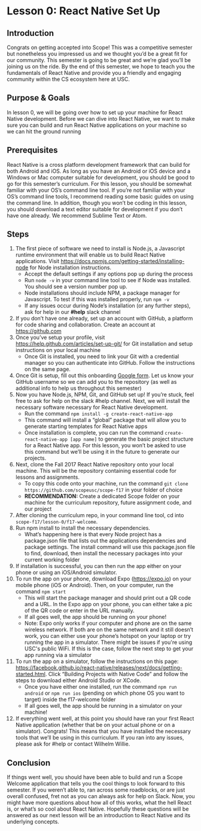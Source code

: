 # Lesson 0: React Native Set Up

## Introduction

Congrats on getting accepted into Scope! This was a competitive semester but nonetheless you impressed us and we thought you’d be a great fit for our community.  This semester is going to be great and we’re glad you’ll be joining us on the ride. By the end of this semester, we hope to teach you the fundamentals of React Native and provide you a friendly and engaging community within the CS ecosystem here at USC.

## Purpose & Goals
In lesson 0, we will be going over how to set up your machine for React Native development. Before we can dive into React Native, we want to make sure you can build and run React Native applications on your machine so we can hit the ground running 

## Prerequisites
React Native is a cross platform development framework that can build for both Android and iOS. As long as you have an Android or iOS device and a Windows or Mac computer suitable for development, you should be good to go for this semester’s curriculum.
For this lesson, you should be somewhat familiar with your OS’s command line tool. If you’re not familiar with your OS’s command line tools, I recommend reading some basic guides on using the command line. 
In addition, though you won’t be coding in this lesson, you should download a text editor suitable for development if you don’t have one already. We recommend Sublime Text or Atom.

## Steps
1. The first piece of software we need to install is Node.js, a Javascript runtime environment that will enable us to build React Native applications. Visit https://docs.npmjs.com/getting-started/installing-node for Node installation instructions.
    * Accept the default settings if any options pop up during the process
    * Run  `node -v`  in your command line tool to see if Node was installed. You should see a version number pop up.
    * Node installations should include NPM, a package manager for Javascript. To test if this was installed properly, run  `npm -v`
    * If any issues occur during Node’s installation (or any further steps), ask for help in our **#help** slack channel
2. If you don’t have one already, set up an account with GitHub, a platform for code sharing and collaboration. Create an account at https://github.com 
3. Once you’ve setup your profile,  visit https://help.github.com/articles/set-up-git/ for Git installation and setup instructions on your local machine
    * Once Git is installed, you need to link your Git with a credential manager so you can authenticate into GitHub. Follow the instructions on the same page.
4. Once Git is setup, fill out this onboarding [Google form](https://docs.google.com/forms/d/e/1FAIpQLSc6uhjtJxuHir5Ki1YP8a95xneqVmdthXOaKWEbs3lbjJ-qCw/viewform?usp=sf_link). Let us know your GitHub username so we can add you to the repository (as well as additional info to help us throughout this semester)
5. Now you have Node.js, NPM, Git, and GitHub set up! If you’re stuck, feel free to ask for help on the slack #help channel. Next, we will install the necessary software necessary for React Native development.
    * Run the command `npm install -g create-react-native-app`
    * This command will install a “global” package that will allow you to generate starting templates for React Native apps
    * Once installation is complete, you can run the command `create-react-native-app [app name]` to generate the basic project structure for a React Native app. For this lesson, you won’t be asked to use this command but we’ll be using it in the future to generate our projects.
6. Next, clone the Fall 2017 React Native repository onto your local machine. This will be the repository containing essential code for lessons and assignments.
    * To copy this code onto your machine, run the command `git clone https://github.com/scopeusc/scope-f17` in your folder of choice
    * **RECOMMENDATION:** Create a dedicated Scope folder on your machine for the curriculum repository, future assignment code, and our project
7. After cloning the curriculum repo, in your command line tool, cd into `scope-f17/lesson-0/f17-welcome`.
8. Run npm install to install the necessary dependencies. 
    * What’s happening here is that every Node project has a package.json file that lists out the applications dependencies and package settings. The install command will use this package.json file to find, download, then install the necessary packages into your current working folder
9. If installation is successful, you can then run the app either on your phone or using an iOS/Android simulator. 
10. To run the app on your phone, download Expo (https://expo.io) on your mobile phone (iOS or Android). Then, on your computer, run the command `npm start`
    * This will start the package manager and should print out a QR code and a URL. In the Expo app on your phone, you can either take a pic of the QR code or enter in the URL manually. 
    * If all goes well, the app should be running on your phone!
    * Note: Expo only works if your computer and phone are on the same wireless network. If both are on the same network and it still doesn’t work, you can either use your phone’s hotspot on your laptop or try running the app in a simulator. There might be issues if you're using USC's public WiFi. If this is the case, follow the next step to get your app running via a simulator
11. To run the app on a simulator, follow the instructions on this page: https://facebook.github.io/react-native/releases/next/docs/getting-started.html. Click “Building Projects with Native Code” and follow the steps to download either Android Studio or XCode.
    * Once you have either one installed, run the command `npm run android` or `npm run ios` (pending on which phone OS you want to target) inside the f17-welcome folder
    * If all goes well, the app should be running in a simulator on your machine!
12. If everything went well, at this point you should have ran your first React Native application (whether that be on your actual phone or on a simulator). Congrats! This means that you have installed the necessary tools that we’ll be using in this curriculum. If you ran into any issues, please ask for #help or contact Wilhelm Willie. 

##  Conclusion
If things went well, you should have been able to build and run a Scope Welcome application that tells you the cool things to look forward to this semester. If you weren’t able to, ran across some roadblocks, or are just overall confused, fret not as you can always ask for help on Slack. 
Now, you might have more questions about how all of this works, what the hell React is, or what’s so cool about React Native. Hopefully these questions will be answered as our next lesson will be an introduction to React Native and its underlying concepts.

